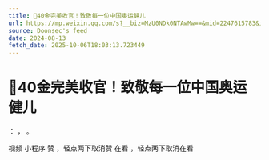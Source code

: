 ```yaml
---
title: 🥇40金完美收官！致敬每一位中国奥运健儿
url: https://mp.weixin.qq.com/s?__biz=MzU0NDk0NTAwMw==&mid=2247615783&idx=3&sn=ccd07d8d8e9ba43f7855eba958b82a42
source: Doonsec's feed
date: 2024-08-13
fetch_date: 2025-10-06T18:03:13.723449
---
```


# 🥇40金完美收官！致敬每一位中国奥运健儿

：
，
。

视频
小程序
赞
，轻点两下取消赞
在看
，轻点两下取消在看